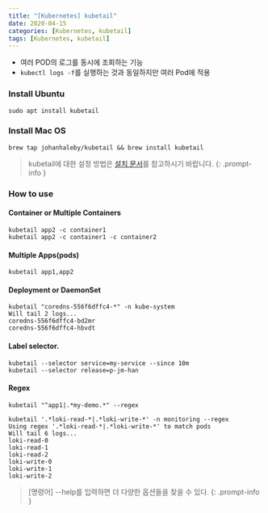 ```yaml
---
title: "[Kubernetes] kubetail"
date: 2020-04-15
categories: [Kubernetes, kubetail]
tags: [Kubernetes, kubetail]
---
```


- 여러 POD의 로그를 동시에 조회하는 기능
- `kubectl logs -f`를 실행하는 것과 동일하지만 여러 Pod에 적용

### Install Ubuntu

```
sudo apt install kubetail
```

### Install Mac OS

```
brew tap johanhaleby/kubetail && brew install kubetail
```

> kubetail에 대한 설정 방법은 [설치 문서](https://github.com/johanhaleby/kubetail)를 참고하시기 바랍니다.
{: .prompt-info }

### How to use
#### Container or Multiple Containers
```
kubetail app2 -c container1
kubetail app2 -c container1 -c container2
```

#### Multiple Apps(pods)
```
kubetail app1,app2
``` 

#### Deployment or DaemonSet
```
kubetail "coredns-556f6dffc4-*" -n kube-system
Will tail 2 logs...
coredns-556f6dffc4-bd2mr
coredns-556f6dffc4-hbvdt
```

#### Label selector.
```
kubetail --selector service=my-service --since 10m
kubetail --selector release=p-jm-han
```

#### Regex
```
kubetail "^app1|.*my-demo.*" --regex

kubetail '.*loki-read-*|.*loki-write-*' -n monitoring --regex
Using regex '.*loki-read-*|.*loki-write-*' to match pods
Will tail 6 logs...
loki-read-0
loki-read-1
loki-read-2
loki-write-0
loki-write-1
loki-write-2
```

> [명령어] --help를 입력하면 더 다양한 옵션들을 찾을 수 있다.
{: .prompt-info }
